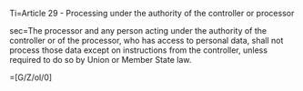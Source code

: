 Ti=Article 29 - Processing under the authority of the controller or processor

sec=The processor and any person acting under the authority of the controller or of the processor, who has access to personal data, shall not process those data except on instructions from the controller, unless required to do so by Union or Member State law.

=[G/Z/ol/0]